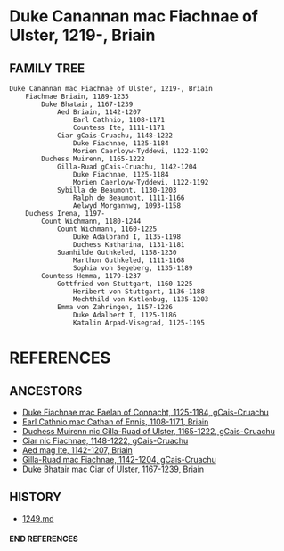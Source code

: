 # Duke Canannan mac Fiachnae of Ulster, 1219-, Briain

## FAMILY TREE 
```
Duke Canannan mac Fiachnae of Ulster, 1219-, Briain
	Fiachnae Briain, 1189-1235
		Duke Bhatair, 1167-1239
			Aed Briain, 1142-1207
				Earl Cathnio, 1108-1171
				Countess Ite, 1111-1171	
			Ciar gCais-Cruachu, 1148-1222
				Duke Fiachnae, 1125-1184		
				Morien Caerloyw-Tyddewi, 1122-1192
		Duchess Muirenn, 1165-1222
			Gilla-Ruad gCais-Cruachu, 1142-1204
				Duke Fiachnae, 1125-1184	
				Morien Caerloyw-Tyddewi, 1122-1192
			Sybilla de Beaumont, 1130-1203
				Ralph de Beaumont, 1111-1166
				Aelwyd Morgannwg, 1093-1158
	Duchess Irena, 1197-
		Count Wichmann, 1180-1244
			Count Wichmann, 1160-1225
				Duke Adalbrand I, 1135-1198
				Duchess Katharina, 1131-1181
			Suanhilde Guthkeled, 1158-1230
				Marthon Guthkeled, 1111-1168
				Sophia von Segeberg, 1135-1189
		Countess Hemma, 1179-1237
			Gottfried von Stuttgart, 1160-1225
				Heribert von Stuttgart, 1136-1188
				Mechthild von Katlenbug, 1135-1203
			Emma von Zahringen, 1157-1226
				Duke Adalbert I, 1125-1186
				Katalin Arpad-Visegrad, 1125-1195
```


# REFERENCES

## ANCESTORS
* [Duke Fiachnae mac Faelan of Connacht, 1125-1184, gCais-Cruachu](fiachnae_mac_faelan_1125.md)
* [Earl Cathnio mac Cathan of Ennis, 1108-1171, Briain](cathnio_mac_cathan_1108.md)
* [Duchess Muirenn nic Gilla-Ruad of Ulster, 1165-1222, gCais-Cruachu](muirenn_nic_gilla-ruad_1165.md)
* [Ciar nic Fiachnae, 1148-1222, gCais-Cruachu](ciar_nic_fiachnae_1148.md)
* [Aed mag Ite, 1142-1207, Briain](aeg_mag_ite_1142.md)
* [Gilla-Ruad mac Fiachnae, 1142-1204, gCais-Cruachu](gilla-ruad_mac_fiachnae_1142.md)
* [Duke Bhatair mac Ciar of Ulster, 1167-1239, Briain](bhatair_mac_ciar_1167.md)

## HISTORY
* [1249.md](../h/1249.md)
#### END REFERENCES